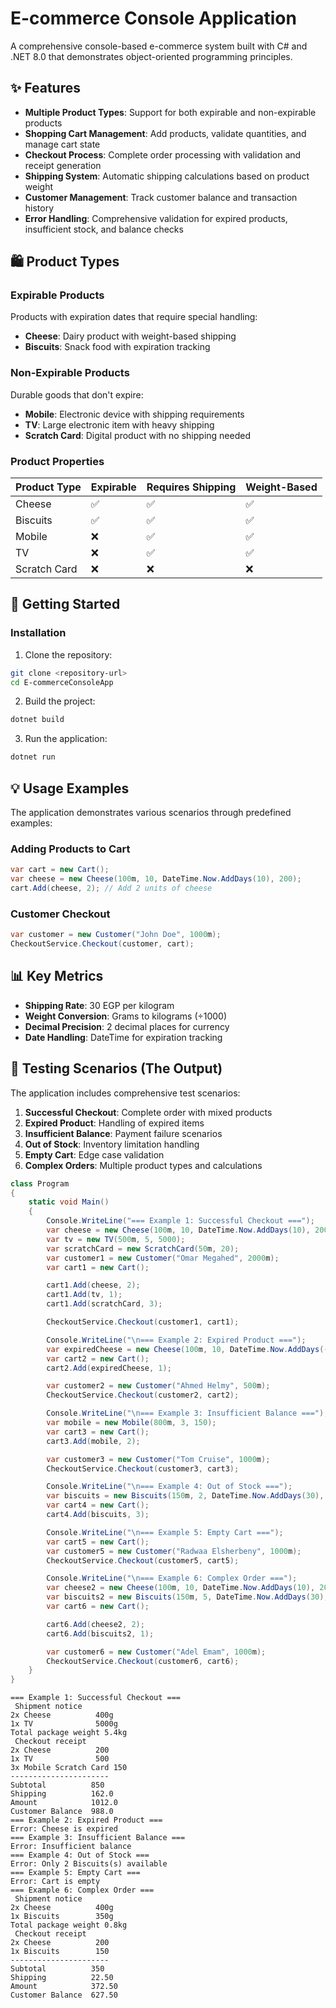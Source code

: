 # E-commerce Console Application

A comprehensive console-based e-commerce system built with C# and .NET 8.0 that demonstrates object-oriented programming principles.

## ✨ Features

- **Multiple Product Types**: Support for both expirable and non-expirable products
- **Shopping Cart Management**: Add products, validate quantities, and manage cart state
- **Checkout Process**: Complete order processing with validation and receipt generation
- **Shipping System**: Automatic shipping calculations based on product weight
- **Customer Management**: Track customer balance and transaction history
- **Error Handling**: Comprehensive validation for expired products, insufficient stock, and balance checks

## 🛍️ Product Types

### Expirable Products
Products with expiration dates that require special handling:

- **Cheese**: Dairy product with weight-based shipping
- **Biscuits**: Snack food with expiration tracking

### Non-Expirable Products
Durable goods that don't expire:

- **Mobile**: Electronic device with shipping requirements
- **TV**: Large electronic item with heavy shipping
- **Scratch Card**: Digital product with no shipping needed

### Product Properties

| Product Type | Expirable | Requires Shipping | Weight-Based |
|-------------|-----------|-------------------|--------------|
| Cheese      | ✅        | ✅                | ✅           |
| Biscuits    | ✅        | ✅                | ✅           |
| Mobile      | ❌        | ✅                | ✅           |
| TV          | ❌        | ✅                | ✅           |
| Scratch Card| ❌        | ❌                | ❌           |

## 🚀 Getting Started

### Installation

1. Clone the repository:
```bash
git clone <repository-url>
cd E-commerceConsoleApp
```

2. Build the project:
```bash
dotnet build
```

3. Run the application:
```bash
dotnet run
```

## 💡 Usage Examples

The application demonstrates various scenarios through predefined examples:

### Adding Products to Cart

```csharp
var cart = new Cart();
var cheese = new Cheese(100m, 10, DateTime.Now.AddDays(10), 200);
cart.Add(cheese, 2); // Add 2 units of cheese
```

### Customer Checkout

```csharp
var customer = new Customer("John Doe", 1000m);
CheckoutService.Checkout(customer, cart);
```

## 📊 Key Metrics

- **Shipping Rate**: 30 EGP per kilogram
- **Weight Conversion**: Grams to kilograms (÷1000)
- **Decimal Precision**: 2 decimal places for currency
- **Date Handling**: DateTime for expiration tracking

## 🧪 Testing Scenarios (The Output)

The application includes comprehensive test scenarios:

1. **Successful Checkout**: Complete order with mixed products
2. **Expired Product**: Handling of expired items
3. **Insufficient Balance**: Payment failure scenarios
4. **Out of Stock**: Inventory limitation handling
5. **Empty Cart**: Edge case validation
6. **Complex Orders**: Multiple product types and calculations

```csharp
class Program
{
    static void Main()
    {
        Console.WriteLine("=== Example 1: Successful Checkout ===");
        var cheese = new Cheese(100m, 10, DateTime.Now.AddDays(10), 200);
        var tv = new TV(500m, 5, 5000);
        var scratchCard = new ScratchCard(50m, 20);
        var customer1 = new Customer("Omar Megahed", 2000m);
        var cart1 = new Cart();

        cart1.Add(cheese, 2);
        cart1.Add(tv, 1);
        cart1.Add(scratchCard, 3);

        CheckoutService.Checkout(customer1, cart1);

        Console.WriteLine("\n=== Example 2: Expired Product ===");
        var expiredCheese = new Cheese(100m, 10, DateTime.Now.AddDays(-1), 200);
        var cart2 = new Cart();
        cart2.Add(expiredCheese, 1);

        var customer2 = new Customer("Ahmed Helmy", 500m);
        CheckoutService.Checkout(customer2, cart2);

        Console.WriteLine("\n=== Example 3: Insufficient Balance ===");
        var mobile = new Mobile(800m, 3, 150);
        var cart3 = new Cart();
        cart3.Add(mobile, 2);

        var customer3 = new Customer("Tom Cruise", 1000m);
        CheckoutService.Checkout(customer3, cart3);

        Console.WriteLine("\n=== Example 4: Out of Stock ===");
        var biscuits = new Biscuits(150m, 2, DateTime.Now.AddDays(30), 350);
        var cart4 = new Cart();
        cart4.Add(biscuits, 3);

        Console.WriteLine("\n=== Example 5: Empty Cart ===");
        var cart5 = new Cart();
        var customer5 = new Customer("Radwaa Elsherbeny", 1000m);
        CheckoutService.Checkout(customer5, cart5);

        Console.WriteLine("\n=== Example 6: Complex Order ===");
        var cheese2 = new Cheese(100m, 10, DateTime.Now.AddDays(10), 200);
        var biscuits2 = new Biscuits(150m, 5, DateTime.Now.AddDays(30), 350);
        var cart6 = new Cart();

        cart6.Add(cheese2, 2);
        cart6.Add(biscuits2, 1);

        var customer6 = new Customer("Adel Emam", 1000m);
        CheckoutService.Checkout(customer6, cart6);
    }
}
```

```Output
=== Example 1: Successful Checkout ===
 Shipment notice 
2x Cheese          400g
1x TV              5000g
Total package weight 5.4kg
 Checkout receipt 
2x Cheese          200
1x TV              500
3x Mobile Scratch Card 150
----------------------
Subtotal          850
Shipping          162.0
Amount            1012.0
Customer Balance  988.0
=== Example 2: Expired Product ===
Error: Cheese is expired
=== Example 3: Insufficient Balance ===
Error: Insufficient balance
=== Example 4: Out of Stock ===
Error: Only 2 Biscuits(s) available
=== Example 5: Empty Cart ===
Error: Cart is empty
=== Example 6: Complex Order ===
 Shipment notice 
2x Cheese          400g
1x Biscuits        350g
Total package weight 0.8kg
 Checkout receipt 
2x Cheese          200
1x Biscuits        150
----------------------
Subtotal          350
Shipping          22.50
Amount            372.50
Customer Balance  627.50
```
